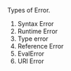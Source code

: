 Types of Error.

1. Syntax Error
2. Runtime Error
3. Type error
4. Reference Error
5. EvalError
6. URl Error
